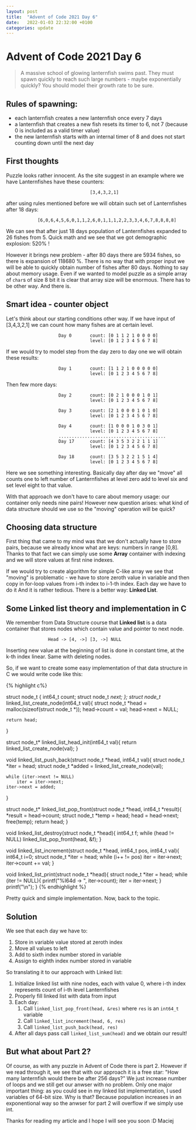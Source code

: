 ```yaml
---
layout: post
title:  "Advent of Code 2021 Day 6"
date:   2022-01-03 22:32:00 +0100
categories: update
---
```



# Advent of Code 2021 Day 6

> A massive school of glowing lanternfish swims past. They must spawn quickly to reach such large numbers - maybe exponentially quickly? 
> You should model their growth rate to be sure.



## Rules of spawning:
* each lanternfish creates a new lanternfish once every 7 days
* a lanternfish that creates a new fish resets its timer to 6, not 7 (because 0 is included as a valid timer value)
* the new lanternfish starts with an internal timer of 8 and does not start counting down until the next day


## First thoughts
Puzzle looks rather innocent. As the site suggest in an example where we have Lanternfishes have these counters:


                                    [3,4,3,2,1]

after using rules mentioned before we will obtain such set of Lanternfishes after 18 days:

                [6,0,6,4,5,6,0,1,1,2,6,0,1,1,1,2,2,3,3,4,6,7,8,8,8,8]

We can see that after just 18 days population of Lanternfishes expanded to 26 fishes from 5. Quick math and we see that we got demographic explosion: 520% !

However it brings new problem - after 80 days there are 5934 fishes, so there is expansion of 118680 %. There is no way that with proper input we will be able to quickly obtain number of fishes after 80 days. Nothing to say about memory usage. Even if we wanted to model puzzle as a simple array of `char`s of size 8 bit it is clear that array size will be enormous. There has to be other way. And there is.


## Smart idea - counter object
Let's think about our starting conditions other way. If we have input of [3,4,3,2,1] we can count how many fishes are at certain level.

                        Day 0       count: [0 1 1 2 1 0 0 0 0]
                                    level: [0 1 2 3 4 5 6 7 8]

If we would try to model step from the day zero to day one we will obtain these results:

                        Day 1       count: [1 1 2 1 0 0 0 0 0]
                                    level: [0 1 2 3 4 5 6 7 8]

Then few more days:

                        Day 2       count: [0 2 1 0 0 0 1 0 1]
                                    level: [0 1 2 3 4 5 6 7 8]

                        Day 3       count: [2 1 0 0 0 1 0 1 0]
                                    level: [0 1 2 3 4 5 6 7 8]

                        Day 4       count: [1 0 0 0 1 0 3 0 1]
                                    level: [0 1 2 3 4 5 6 7 8]
                        .........................................
                        Day 17      count: [4 3 5 3 2 2 1 1 1]
                                    level: [0 1 2 3 4 5 6 7 8]

                        Day 18      count: [3 5 3 2 2 1 5 1 4]
                                    level: [0 1 2 3 4 5 6 7 8]

Here we see something interesting. Basically day after day we "move" all counts one to left number of Lanternfishes at level zero add to level six and set level eight to that value.

With that approach we don't have to care about memory usage: our container only needs nine pairs!
However new question arises: what kind of data structure should we use so the "moving" operation will be quick?

## Choosing data structure

First thing that came to my mind was that we don't actually have to store pairs, because we already know what are keys: numbers in range [0,8]. Thanks to that fact we can simply use some **Array** container with indexing and we will store values at first nine indexes.

If we would try to create algorithm for simple C-like array we see that "moving" is problematic - we have to store zeroth value in variable and then copy in for-loop values from i-th index to i-1-th index. Each day we have to do it And it is rather tedious. There is a better way: **Linked List**.


## Some Linked list theory and implementation in C

We remember from Data Structure course that **Linked list** is a data container that stores nodes which contain value and pointer to next node.

                    Head -> [4, ->] [3, ->] NULL
Inserting new value at the beginning of list is done in constant time, at the k-th index linear. Same with deleting nodes. 

So, if we want to create some easy implementation of that data structure in C we would write code like this:

{% highlight c%}

struct node_t {
    int64_t count;
    struct node_t *next;
};
struct node_t* linked_list_create_node(int64_t val){
    struct node_t *head = malloc(sizeof(struct node_t *));
    head->count = val;
    head->next = NULL;

    return head;
}

struct node_t* linked_list_head_init(int64_t val){
    return linked_list_create_node(val);
}

void linked_list_push_back(struct node_t *head, int64_t val){
    struct node_t *iter = head;
    struct node_t *added = linked_list_create_node(val);

    while (iter->next != NULL)
        iter = iter->next;
    iter->next = added;
}

struct node_t* linked_list_pop_front(struct node_t *head, int64_t *result){
    *result = head->count;
    struct node_t *temp = head;
    head = head->next;
    free(temp);
    return head;
}

void linked_list_destroy(struct node_t *head){
    int64_t f;
    while (head != NULL)
        linked_list_pop_front(head, &f);
}

void linked_list_increment(struct node_t *head, int64_t pos, int64_t val){
    int64_t i=0;
    struct node_t *iter = head;
    while (i++ != pos)
        iter = iter->next;
    iter->count += val;
}

void linked_list_print(struct node_t *head){
    struct node_t *iter = head;
    while (iter != NULL){
        printf("%I64d -> ", iter->count);
        iter = iter->next;
    }
    printf("\n");
}
{% endhighlight %}

Pretty quick and simple implementation. Now, back to the topic.


## Solution

We see that each day we have to:
1. Store in variable value stored at zeroth index
2. Move all values to left
3. Add to sixth index number stored in variable
4. Assign to eighth index number stored in variable

So translating it to our approach with Linked list:
1. Initialize linked list with nine nodes, each with value 0, where i-th index represents count of i-th level Lanternfishes
2. Properly fill linked list with data from input
3. Each day:
   1. Call `linked_list_pop_front(head, &res)` where `res` is an `int64_t` variable
   2. Call `linked_list_increment(head, 6, res)`
   3. Call `linked_list_push_back(head, res)`
4. After all days pass call `linked_list_sum(head)` and we obtain our result!

## But what about Part 2?
Of course, as with any puzzle in Advent of Code there is part 2. However if we read through it, we see that with our approach it is a free star: "How many lanternfish would there be after 256 days?" We just increase number of loops and we still get our anwser with no problem. Only one major important thing: as you could see in my linked list implementation, I used variables of 64-bit size. Why is that? Because population increases in an exponentional way so the anwser for part 2 will overflow if we simply use int.

Thanks for reading my article and I hope I will see you soon :D
Maciej
